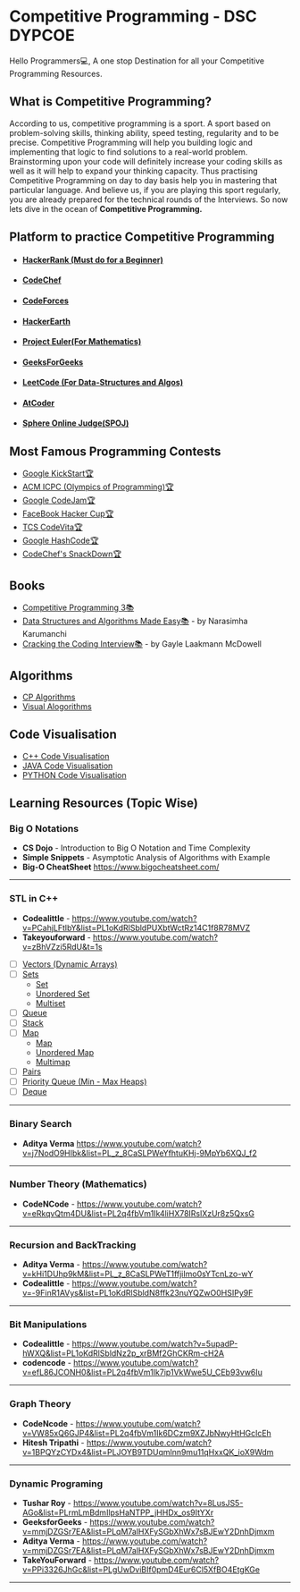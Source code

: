 # Competitive Programming - DSC DYPCOE

Hello Programmers💻,
A one stop Destination for all your Competitive Programming Resources.

## What is Competitive Programming?
According to us, competitive programming is a sport. A sport based on problem-solving skills, thinking ability, speed testing, regularity and to be precise. Competitive Programming will help you building logic and implementing that logic to find solutions to a real-world problem. Brainstorming upon your code will definitely increase your coding skills as well as it will help to expand your thinking capacity. Thus practising Competitive Programming on day to day basis help you in mastering that particular language. And believe us, if you are playing this sport regularly, you are already prepared for the technical rounds of the Interviews. So now lets dive in the ocean of **Competitive Programming.**

## Platform to practice Competitive Programming

- #### [HackerRank (Must do for a Beginner)](https://www.hackerrank.com/)
- #### [CodeChef](https://www.codechef.com/)
- #### [CodeForces](https://codeforces.com/)
- #### [HackerEarth](https://www.hackerearth.com/)
- #### [Project Euler(For Mathematics)](https://projecteuler.net/)
- #### [GeeksForGeeks](https://practice.geeksforgeeks.org/)
- #### [LeetCode (For Data-Structures and Algos)](https://leetcode.com/)
- #### [AtCoder](https://atcoder.jp/)
- #### [Sphere Online Judge(SPOJ)](https://www.spoj.com/)


## Most Famous Programming Contests
 - [Google KickStart🏆](https://codingcompetitions.withgoogle.com/kickstart)
 - [ACM ICPC (Olympics of Programming)🏆](https://icpc.global/)
 - [Google CodeJam🏆](https://codingcompetitions.withgoogle.com/codejam)
 - [FaceBook Hacker Cup🏆](https://www.facebook.com/hackercup/contest)
 - [TCS CodeVita🏆](https://campuscommune.tcs.com/en-in/intro/contests/codevita-season-9)
 - [Google HashCode🏆](https://codingcompetitions.withgoogle.com/hashcode/)
 - [CodeChef's SnackDown🏆](https://www.codechef.com/snackdown)


## Books
- [Competitive Programming 3📚](https://cpbook.net/)
- [Data Structures and Algorithms Made Easy📚](https://www.amazon.in/Data-Structures-Algorithms-Made-Easy/dp/819324527X) - by Narasimha Karumanchi
- [Cracking the Coding Interview📚](http://www.crackingthecodinginterview.com/) - by Gayle Laakmann McDowell

## Algorithms
- [CP Algorithms](https://cp-algorithms.com/)
- [Visual Alogorithms](https://visualgo.net/en)

## Code Visualisation
- [C++ Code Visualisation](http://www.pythontutor.com/cpp.html)
- [JAVA Code Visualisation](http://www.pythontutor.com/visualize.html)
- [PYTHON Code Visualisation](http://www.pythontutor.com/visualize.html)

## Learning Resources (Topic Wise)

### Big O Notations

 - **CS Dojo** - Introduction to Big O Notation and Time Complexity
 - **Simple Snippets** - Asymptotic Analysis of Algorithms with Example
 - **Big-O CheatSheet** https://www.bigocheatsheet.com/
---
 ### STL in C++
 - **Codealittle** - https://www.youtube.com/watch?v=PCahjLFtlbY&list=PL1oKdRlSbldPUXbtWctRz14C1f8R78MVZ
 - **Takeyouforward** - https://www.youtube.com/watch?v=zBhVZzi5RdU&t=1s
 
 - [ ] [Vectors (Dynamic Arrays)](https://www.geeksforgeeks.org/vector-in-cpp-stl/)
- [ ] [Sets](https://www.geeksforgeeks.org/set-in-cpp-stl/)
  - [Set](https://www.geeksforgeeks.org/set-in-cpp-stl/)
  - [Unordered Set](https://www.geeksforgeeks.org/unordered_set-in-cpp-stl/)
  - [Multiset](https://www.geeksforgeeks.org/multiset-in-cpp-stl/#:~:text=Multisets%20are%20a%20type%20of,elements%20can%20have%20same%20values.&text=List%20of%20functions%20of%20Multiset,first%20element%20in%20the%20multiset.)
- [ ] [Queue](https://www.geeksforgeeks.org/queue-cpp-stl/)
- [ ] [Stack](https://www.geeksforgeeks.org/stack-in-cpp-stl/)
- [ ] [Map](https://www.geeksforgeeks.org/map-associative-containers-the-c-standard-template-library-stl/)
  - [Map](https://www.geeksforgeeks.org/map-associative-containers-the-c-standard-template-library-stl/)
  - [Unordered Map](https://www.geeksforgeeks.org/unordered_map-in-cpp-stl/#:~:text=unordered_map%20is%20an%20associated%20container,type%20predefined%20or%20user%2Ddefined.)
  - [Multimap](https://www.geeksforgeeks.org/multimap-associative-containers-the-c-standard-template-library-stl/)
- [ ] [Pairs](https://www.geeksforgeeks.org/pair-in-cpp-stl/)
- [ ] [Priority Queue (Min - Max Heaps)](https://www.geeksforgeeks.org/priority-queue-in-cpp-stl/)
- [ ] [Deque](https://www.geeksforgeeks.org/deque-cpp-stl/)
---
 ### Binary Search
 - **Aditya Verma** https://www.youtube.com/watch?v=j7NodO9HIbk&list=PL_z_8CaSLPWeYfhtuKHj-9MpYb6XQJ_f2
---
 ### Number Theory (Mathematics)
 - **CodeNCode** - https://www.youtube.com/watch?v=eRkqvQtm4DU&list=PL2q4fbVm1Ik4liHX78IRslXzUr8z5QxsG
---
 ### Recursion and BackTracking
 - **Aditya Verma** - https://www.youtube.com/watch?v=kHi1DUhp9kM&list=PL_z_8CaSLPWeT1ffjiImo0sYTcnLzo-wY
 - **Codealittle** - https://www.youtube.com/watch?v=-9FinR1AVys&list=PL1oKdRlSbldN8ffk23nuYQZwO0HSIPy9F 
---
 ### Bit Manipulations
 - **Codealittle** - https://www.youtube.com/watch?v=5upadP-hWXQ&list=PL1oKdRlSbldNz2p_xrBMf2GhCKRm-cH2A 
 - **codencode** - https://www.youtube.com/watch?v=efL86JCONH0&list=PL2q4fbVm1Ik7ip1VkWwe5U_CEb93vw6Iu
---
 ### Graph Theory
 - **CodeNcode** - https://www.youtube.com/watch?v=VW85xQ6GJP4&list=PL2q4fbVm1Ik6DCzm9XZJbNwyHtHGclcEh
 - **Hitesh Tripathi** - https://www.youtube.com/watch?v=1BPQYzCYDx4&list=PLJOYB9TDUqmlnn9mu11qHxxQK_ioX9Wdm
---
 ### Dynamic Programing
 - **Tushar Roy** - https://www.youtube.com/watch?v=8LusJS5-AGo&list=PLrmLmBdmIlpsHaNTPP_jHHDx_os9ItYXr
 - **GeeksforGeeks** - https://www.youtube.com/watch?v=mmjDZGSr7EA&list=PLqM7alHXFySGbXhWx7sBJEwY2DnhDjmxm
 - **Aditya Verma** - https://www.youtube.com/watch?v=mmjDZGSr7EA&list=PLqM7alHXFySGbXhWx7sBJEwY2DnhDjmxm
 - **TakeYouForward** - https://www.youtube.com/watch?v=PPi3326JhGc&list=PLgUwDviBIf0pmD4Eur6Cl5XfBO4EtgKGe 
---
